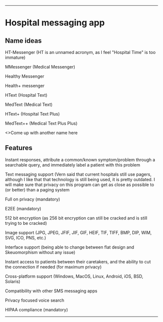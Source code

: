 
***

# Hospital messaging app

## Name ideas

HT-Messenger (HT is an unnamed acronym, as I feel "Hospital Time" is too immature)

MMessenger (Medical Messenger)

Healthy Messenger

Health+ messenger

HText (Hospital Text)

MedText (Medical Text)

HText+ (Hospital Text Plus)

MedText++ (Medical Text Plus Plus)

<>Come up with another name here

## Features

Instant responses, attribute a common/known symptom/problem through a searchable query, and immediately label a patient with this problem

Text messaging support (Vern said that current hospitals still use pagers, although I like that that technology is still being used, it is pretty outdated. I will make sure that privacy on this program can get as close as possible to (or better) than a paging system

Full on privacy (mandatory)

E2EE (mandatory)

512 bit encryption (as 256 bit encryption can still be cracked and is still trying to be cracked)

Image support (JPG, JPEG, JFIF, JIF, GIF, HEIF, TIF, TIFF, BMP, DIP, WIM, SVG, ICO, PNS, etc.)

Interface support (being able to change between flat design and Skeuomorphism without any issue)

Instant access to patients between their caretakers, and the ability to cut the connection if needed (for maximum privacy)

Cross-platform support (Windows, MacOS, Linux, Android, iOS, BSD, Solaris)

Compatibility with other SMS messaging apps

Privacy focused voice search

HIPAA compliance (mandatory)

***
